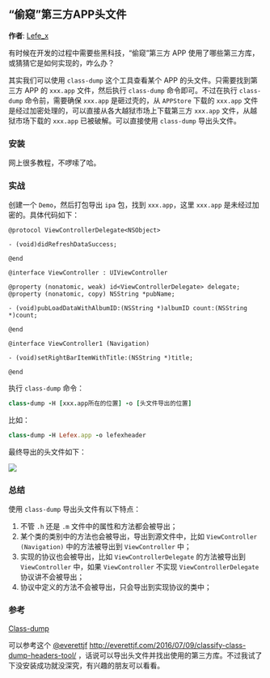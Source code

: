 ## “偷窥”第三方APP头文件

**作者**: [Lefe_x](https://weibo.com/u/5953150140)

有时候在开发的过程中需要些黑科技，“偷窥”第三方 APP 使用了哪些第三方库，或猜猜它是如何实现的，咋么办？

其实我们可以使用 `class-dump` 这个工具查看某个 APP 的头文件。只需要找到第三方 APP 的 `xxx.app` 文件，然后执行 `class-dump` 命令即可。不过在执行 `class-dump` 命令前，需要确保 `xxx.app` 是砸过壳的，从 `APPStore` 下载的 `xxx.app` 文件是经过加密处理的，可以直接从各大越狱市场上下载第三方 `xxx.app` 文件，从越狱市场下载的 `xxx.app` 已被破解。可以直接使用 `class-dump` 导出头文件。

### 安装

网上很多教程，不啰嗦了哈。

### 实战

创建一个 `Demo`，然后打包导出 `ipa` 包，找到 `xxx.app`，这里 `xxx.app` 是未经过加密的。具体代码如下：

```objc
@protocol ViewControllerDelegate<NSObject>

- (void)didRefreshDataSuccess;

@end

@interface ViewController : UIViewController

@property (nonatomic, weak) id<ViewControllerDelegate> delegate;
@property (nonatomic, copy) NSString *pubName;

- (void)pubLoadDataWithAlbumID:(NSString *)albumID count:(NSString *)count;

@end

@interface ViewController1 (Navigation)

- (void)setRightBarItemWithTitle:(NSString *)title;

@end
```

执行 `class-dump` 命令：

```ruby
class-dump -H [xxx.app所在的位置] -o [头文件导出的位置]
```

比如：

```ruby
class-dump -H Lefex.app -o lefexheader
```

最终导出的头文件如下：

![](https://github.com/iOS-Tips/iOS-tech-set/blob/master/images/2018/03/9-1.jpg?raw=true)

### 总结

使用 `class-dump` 导出头文件有以下特点：

1. 不管 `.h` 还是 `.m` 文件中的属性和方法都会被导出；
2. 某个类的类别中的方法也会被导出，导出到源文件中，比如 `ViewController (Navigation)` 中的方法被导出到 `ViewController` 中；
3. 实现的协议也会被导出，比如 `ViewControllerDelegate` 的方法被导出到 `ViewController` 中，如果 `ViewController` 不实现 `ViewControllerDelegate` 协议讲不会被导出；
4. 协议中定义的方法不会被导出，只会导出到实现协议的类中；

### 参考

[Class-dump](http://stevenygard.com/projects/class-dump/)

可以参考这个 [@everettjf](https://weibo.com/everettjf?from=usercardnew&refer_flag=0000020001_)  http://everettjf.com/2016/07/09/classify-class-dump-headers-tool/ ，话说可以导出头文件并找出使用的第三方库。不过我试了下没安装成功就没深究，有兴趣的朋友可以看看。

